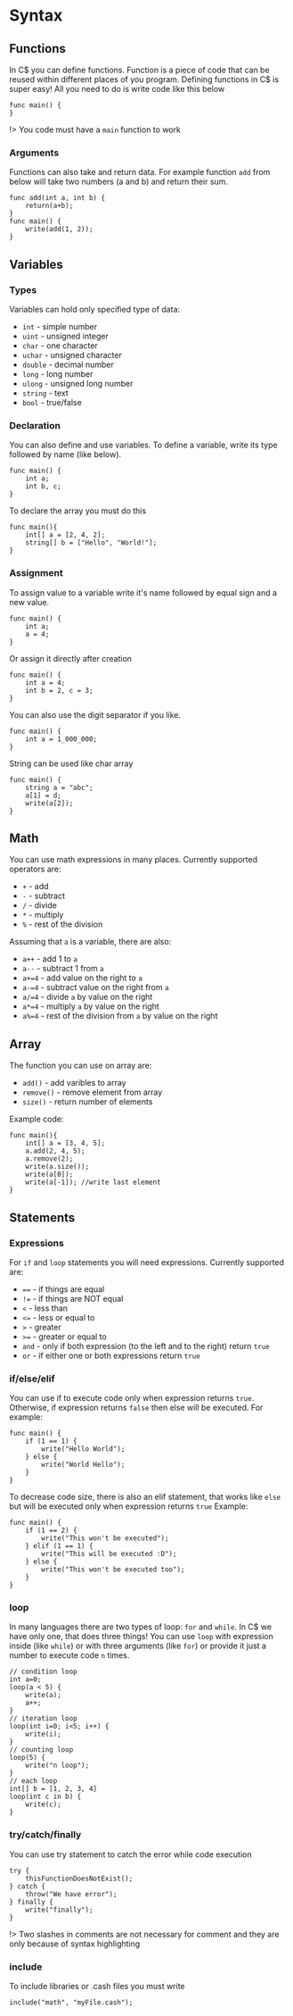 # Syntax
## Functions
In C$ you can define functions. Function is a piece of code that can be reused within different places of you program.
Defining functions in C$ is super easy! All you need to do is write code like this below
```clike
func main() {
}
```
!> You code must have a `main` function to work
### Arguments
Functions can also take and return data. For example function `add` from below will take two numbers (a and b) and return their sum.
```clike
func add(int a, int b) {
    return(a+b);
}
func main() {
    write(add(1, 2));
} 
```
## Variables
### Types
Variables can hold only specified type of data:
- `int` - simple number
- `uint` - unsigned integer
- `char` - one character
- `uchar` - unsigned character
- `double` - decimal number
- `long` - long number
- `ulong` - unsigned long number
- `string` - text
- `bool` - true/false

### Declaration
You can also define and use variables. To define a variable, write its type followed by name (like below).
```clike
func main() {
    int a;
    int b, c;
}
```
To declare the array you must do this
```clike
func main(){
    int[] a = [2, 4, 2];
    string[] b = ["Hello", "World!"];
}
```
### Assignment
To assign value to a variable write it's name followed by equal sign and a new value.
```clike
func main() {
    int a;
    a = 4;
}
```
Or assign it directly after creation
```clike
func main() {
    int a = 4;
    int b = 2, c = 3;
}
```
You can also use the digit separator if you like.
```clike
func main() {
    int a = 1_000_000;
}
```
String can be used like char array
```clike
func main() {
    string a = "abc";
    a[1] = d;
    write(a[2]);
}
```
## Math
You can use math expressions in many places. Currently supported operators are:
- `+` - add
- `-` - subtract
- `/` - divide
- `*` - multiply
- `%` - rest of the division


Assuming that `a` is a variable, there are also:
- `a++` - add 1 to `a`
- `a--` - subtract 1 from `a`
- `a+=4` - add value on the right to `a`
- `a-=4` - subtract value on the right from `a`
- `a/=4` - divide `a` by value on the right
- `a*=4` - multiply `a` by value on the right
- `a%=4` - rest of the division from `a` by value on the right

## Array
The function you can use on array are:
- `add()` - add varibles to array
- `remove()` - remove element from array
- `size()` - return number of elements

Example code:
```clike
func main(){
    int[] a = [3, 4, 5];
    a.add(2, 4, 5);
    a.remove(2);
    write(a.size());
    write(a[0]);
    write(a[-1]); //write last element
}
```

## Statements
### Expressions
For `if` and `loop` statements you will need expressions. Currently supported are:
- `==` - if things are equal
- `!=` - if things are NOT equal
- `<` - less than
- `<=` - less or equal to
- `>` - greater
- `>=` - greater or equal to
- `and` - only if both expression (to the left and to the right) return `true`
- `or` - if either one or both expressions return `true`

### if/else/elif
You can use if to execute code only when expression returns `true`.
Otherwise, if expression returns `false` then else will be executed.
For example:
```clike
func main() {
    if (1 == 1) {
        write("Hello World");
    } else {
        write("World Hello");
    }
}
```
To decrease code size, there is also an elif statement, that works like `else` but will be executed only when expression returns `true`
Example:
```clike
func main() {
    if (1 == 2) {
        write("This won't be executed");
    } elif (1 == 1) {
        write("This will be executed :D");
    } else {
        write("This won't be executed too");
    }
}
```
### loop
In many languages there are two types of loop: `for` and `while`. In C$ we have only one, that does three things!
You can use `loop` with expression inside (like `while`) or with three arguments (like `for`) or provide it just a number to execute code `n` times.
```clike
// condition loop
int a=0;
loop(a < 5) {
    write(a);
    a++;
}
// iteration loop
loop(int i=0; i<5; i++) {
    write(i);
}
// counting loop
loop(5) {
    write("n loop");
}
// each loop
int[] b = [1, 2, 3, 4]
loop(int c in b) {
    write(c);
}
```

### try/catch/finally
You can use try statement to catch the error while code execution
```clike
try {
    thisFunctionDoesNotExist();
} catch {
    throw("We have error");
} finally {
    write("finally");
}
```

!> Two slashes in comments are not necessary for comment and they are only because of syntax highlighting

###  include
To include libraries or .cash files you must write
```clike
include("math", "myFile.cash");
```